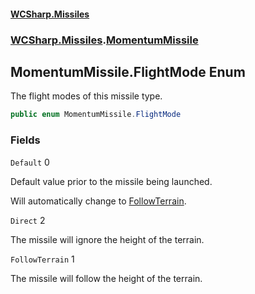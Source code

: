 #### [WCSharp.Missiles](index.md 'index')
### [WCSharp.Missiles](WCSharp.Missiles.md 'WCSharp.Missiles').[MomentumMissile](WCSharp.Missiles.MomentumMissile.md 'WCSharp.Missiles.MomentumMissile')

## MomentumMissile.FlightMode Enum

The flight modes of this missile type.

```csharp
public enum MomentumMissile.FlightMode
```
### Fields

<a name='WCSharp.Missiles.MomentumMissile.FlightMode.Default'></a>

`Default` 0

Default value prior to the missile being launched.  
  
Will automatically change to [FollowTerrain](WCSharp.Missiles.MomentumMissile.FlightMode.md#WCSharp.Missiles.MomentumMissile.FlightMode.FollowTerrain 'WCSharp.Missiles.MomentumMissile.FlightMode.FollowTerrain').

<a name='WCSharp.Missiles.MomentumMissile.FlightMode.Direct'></a>

`Direct` 2

The missile will ignore the height of the terrain.

<a name='WCSharp.Missiles.MomentumMissile.FlightMode.FollowTerrain'></a>

`FollowTerrain` 1

The missile will follow the height of the terrain.